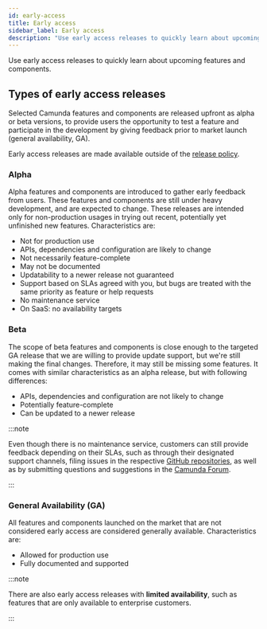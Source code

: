 ```yaml
---
id: early-access
title: Early access
sidebar_label: Early access
description: "Use early access releases to quickly learn about upcoming features and components."
---
```


Use early access releases to quickly learn about upcoming features and components.

## Types of early access releases

Selected Camunda features and components are released upfront as alpha or beta versions, to provide users the opportunity to test a feature and participate in the development by giving feedback prior to market launch (general availability, GA).

Early access releases are made available outside of the [release policy](/reference/release-policy.md).

### Alpha

Alpha features and components are introduced to gather early feedback from users. These features and components are still under heavy development, and are expected to change. These releases are intended only for non-production usages in trying out recent, potentially yet unfinished new features. Characteristics are:

- Not for production use
- APIs, dependencies and configuration are likely to change
- Not necessarily feature-complete
- May not be documented
- Updatability to a newer release not guaranteed
- Support based on SLAs agreed with you, but bugs are treated with the same priority as feature or help requests
- No maintenance service
- On SaaS: no availability targets

### Beta


The scope of beta features and components is close enough to the targeted GA release that we are willing to provide update support, but we're still making the final changes. Therefore, it may still be missing some features. It comes with similar characteristics as an alpha release, but with following differences:

- APIs, dependencies and configuration are not likely to change
- Potentially feature-complete
- Can be updated to a newer release

:::note

Even though there is no maintenance service, customers can still provide feedback depending on their SLAs, such as through their designated support channels, filing issues in the respective [GitHub repositories](https://github.com/camunda), as well as by submitting questions and suggestions in the [Camunda Forum](https://forum.camunda.io/).

:::

### General Availability (GA)

All features and components launched on the market that are not considered early access are considered generally available. Characteristics are:

- Allowed for production use
- Fully documented and supported

:::note

There are also early access releases with **limited availability**, such as features that are only available to enterprise customers.

:::
